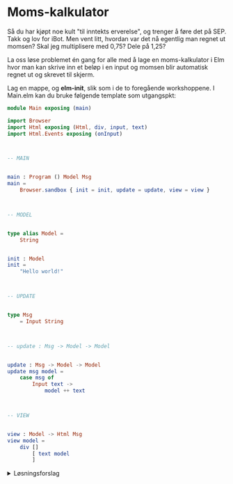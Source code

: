 # Moms-kalkulator
Så du har kjøpt noe kult "til inntekts erverelse", og trenger å føre det på SEP. Takk og lov for iBot. Men vent litt, hvordan var det nå egentlig man regnet ut momsen? Skal jeg multiplisere med 0,75? Dele på 1,25?

La oss løse problemet én gang for alle med å lage en moms-kalkulator i Elm hvor man kan skrive inn et beløp i en input og momsen blir automatisk regnet ut og skrevet til skjerm.

Lag en mappe, og **elm-init**, slik som i de to foregående workshoppene.
I Main.elm kan du bruke følgende template som utgangspkt:

```elm
module Main exposing (main)

import Browser
import Html exposing (Html, div, input, text)
import Html.Events exposing (onInput)



-- MAIN


main : Program () Model Msg
main =
    Browser.sandbox { init = init, update = update, view = view }



-- MODEL


type alias Model =
    String


init : Model
init =
    "Hello world!"



-- UPDATE


type Msg
    = Input String



-- update : Msg -> Model -> Model


update : Msg -> Model -> Model
update msg model =
    case msg of
        Input text ->
            model ++ text



-- VIEW


view : Model -> Html Msg
view model =
    div []
        [ text model
        ]
```

<details>
    <summary>Løsningsforslag</summary>

```elm
module Main exposing (main)

import Browser
import Html exposing (Html, div, input, label, span, text)
import Html.Attributes exposing (for, id, placeholder, style, type_, value)
import Html.Events exposing (onInput)



-- MAIN


main : Program () Model Msg
main =
    Browser.sandbox { init = init, update = update, view = view }



-- MODEL
-- Det er tre ting vi ønsker å vise som kan endre seg, så da lagrer vi de i modellen


type alias Model =
    { total : Float
    , productPrice : Float
    , vat : Float
    }


init : Model
init =
    Model 0 0 0 -- initialiserer modellen med record constructor funksjonen


-- UPDATE

-- I dette eksemplet har vi én input, når bruker endrer verdien må vi få en melding om det
-- Vi vedlegger den nye verdien som en string
type Msg
    = TotalChanged String


update : Msg -> Model -> Model
update msg model =
    case msg of
        -- Selv om vi har bare én type melding må vi destruct
        TotalChanged text ->
            --
            let
                parsedTotal =
                    String.toFloat text

                -- toFloat returnerer en Maybe Float (det er jo ikke sikkert strengen kunne parses til en float)
            in
            case parsedTotal of
                -- Må håndtere både gyldig og ugyldig float
                Just total ->
                    if total >= 0 then
                        -- Stay positive!
                        Model total (total / 1.25) (total * 0.2)
                        -- returnerer en ny model med record constructor funksjonen

                    else
                        -- Ignore negativity!
                        model

                Nothing ->
                    Model 0 0 0



-- VIEW


view : Model -> Html Msg
view model =
    div [ style "padding" "30px" ]
        [ label [ for "totalInput" ] [ text "Totalsum: " ]
        , input
            [ onInput TotalChanged
            , value
                (if model.total > 0 then
                    String.fromFloat model.total

                 else
                    ""
                )
            , placeholder "Totalsum"
            , type_ "number"
            , id "totalInput"
            ]
            []
        , span [ style "margin-left" "15px" ] [ text ("Pris eks. mva: " ++ String.fromFloat model.productPrice) ]
        , span [ style "margin-left" "15px" ] [ text ("Mva: " ++ String.fromFloat model.vat) ]
        ]

```
</details>